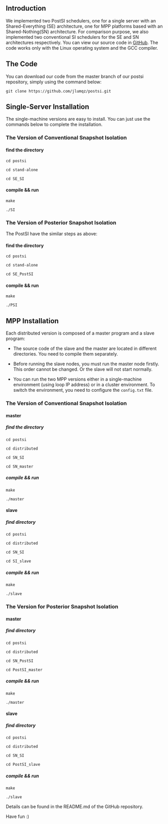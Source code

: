## Introduction
We implemented two PostSI schedulers, one for a single server with an Shared-Everything (SE) architecture, one for MPP platforms based with an Shared-Nothing(SN) architecture. For comparison purpose, we also implemented two conventional SI schedulers for the SE and SN architectures respectively. You can view our source code in [GitHub](https://github.com/jlumqz/postsi.git). The code works only with the Linux operating system and the GCC compiler.


## The Code
You can download our code from the master branch of our postsi repository, simply using the command below:
```
git clone https://github.com/jlumqz/postsi.git
```

## Single-Server Installation

The single-machine versions are easy to install. You can just use the commands below to complete the installation.

### The Version of Conventional Snapshot Isolation

#### find the directory
```
cd postsi

cd stand-alone

cd SE_SI
```
#### compile && run
```
make

./SI
```

### The Version of Posterior Snapshot Isolation

The PostSI have the similar steps as above:

#### find the directory 
```
cd postsi

cd stand-alone

cd SE_PostSI
```
#### compile && run
```
make

./PSI
```

## MPP Installation 

Each distributed version is composed of a master program and a slave program:

+ The source code of the slave and the master are located in different directories. You need to compile them separately.

+ Before running the slave nodes, you must run the master node firstly. This order cannot be changed. Or the slave will not start normally.

+ You can run the two MPP versions either in a single-machine environment (using loop IP address) or in a cluster environment. To switch the environment, you need to configure the `config.txt` file.

### The Version of Conventional Snapshot Isolation

#### master

##### find the directory
```
cd postsi

cd distributed

cd SN_SI

cd SN_master
```
##### compile && run
```
make

./master
```

#### slave

##### find directory
```
cd postsi

cd distributed

cd SN_SI

cd SI_slave
```
##### compile && run
```
make

./slave
```

### The Version for Posterior Snapshot Isolation

#### master

##### find directory
```
cd postsi

cd distributed

cd SN_PostSI

cd PostSI_master
```
##### compile && run
```
make

./master
```

#### slave

##### find directory
```
cd postsi

cd distributed

cd SN_SI

cd PostSI_slave
```
##### compile && run
```
make

./slave
```

Details can be found in the README.md of the GitHub repository.  

Have fun :)